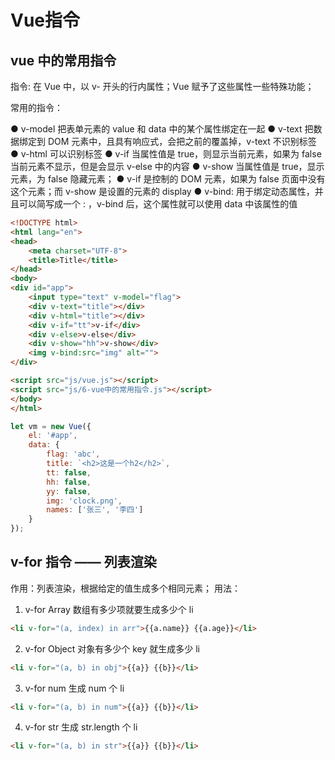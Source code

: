 # Vue指令
## vue 中的常用指令

指令: 在 Vue 中，以 v- 开头的行内属性；Vue 赋予了这些属性一些特殊功能；

常用的指令：

● v-model 把表单元素的 value 和 data 中的某个属性绑定在一起
● v-text 把数据绑定到 DOM 元素中，且具有响应式，会把之前的覆盖掉，v-text 不识别标签
● v-html 可以识别标签
● v-if 当属性值是  true，则显示当前元素，如果为 false 当前元素不显示，但是会显示 v-else 中的内容
● v-show 当属性值是 true，显示元素，为 false 隐藏元素；
● v-if 是控制的 DOM 元素，如果为 false 页面中没有这个元素；而 v-show 是设置的元素的 display 
● v-bind: 用于绑定动态属性，并且可以简写成一个 : ，v-bind 后，这个属性就可以使用 data 中该属性的值

```html
<!DOCTYPE html>
<html lang="en">
<head>
	<meta charset="UTF-8">
	<title>Title</title>
</head>
<body>
<div id="app">
	<input type="text" v-model="flag">
	<div v-text="title"></div>
	<div v-html="title"></div>
	<div v-if="tt">v-if</div>
	<div v-else>v-else</div>
	<div v-show="hh">v-show</div>
	<img v-bind:src="img" alt="">
</div>

<script src="js/vue.js"></script>
<script src="js/6-vue中的常用指令.js"></script>
</body>
</html>
```

```js
let vm = new Vue({
	el: '#app',
	data: {
		flag: 'abc',
		title: `<h2>这是一个h2</h2>`,
		tt: false,
		hh: false,
		yy: false,
		img: 'clock.png',
		names: ['张三', '李四']
	}
});
```

## v-for 指令 —— 列表渲染
作用：列表渲染，根据给定的值生成多个相同元素；
用法：
1.  v-for Array 数组有多少项就要生成多少个 li
```html
<li v-for="(a, index) in arr">{{a.name}} {{a.age}}</li>
```

2.  v-for Object 对象有多少个 key 就生成多少 li
```html
<li v-for="(a, b) in obj">{{a}} {{b}}</li>
```

3.  v-for num 生成 num 个 li
```html
<li v-for="(a, b) in num">{{a}} {{b}}</li>
```

4.  v-for str 生成 str.length 个 li
```html
<li v-for="(a, b) in str">{{a}} {{b}}</li>

```
